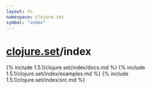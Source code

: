 ```yaml
---
layout: fn
namespace: clojure.set
symbol: "index"
---
```


# [clojure.set](../)/index

{% include 1.5.1/clojure.set/index/docs.md %}
{% include 1.5.1/clojure.set/index/examples.md %}
{% include 1.5.1/clojure.set/index/src.md %}

